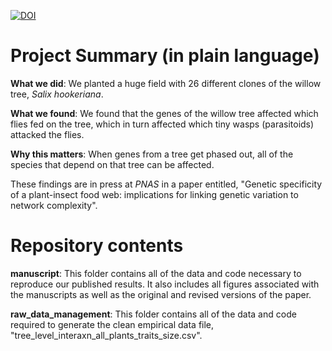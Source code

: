 [![DOI](https://zenodo.org/badge/20091/mattbarbour34/Genotype_Networks.svg)](https://zenodo.org/badge/latestdoi/20091/mattbarbour34/Genotype_Networks)

# Project Summary (in plain language)
**What we did**: We planted a huge field with 26 different clones of the willow tree, *Salix hookeriana*. 

**What we found**: We found that the genes of the willow tree affected which flies fed on the tree, which in turn affected which tiny wasps (parasitoids) attacked the flies.

**Why this matters**: When genes from a tree get phased out, all of the species that depend on that tree can be affected. 

These findings are in press at *PNAS* in a paper entitled, "Genetic specificity of a plant-insect food web: implications for linking genetic variation to network complexity".

# Repository contents
**manuscript**: This folder contains all of the data and code necessary to reproduce our published results. It also includes all figures associated with the manuscripts as well as the original and revised versions of the paper.

**raw_data_management**: This folder contains all of the data and code required to generate the clean empirical data file, "tree_level_interaxn_all_plants_traits_size.csv".

